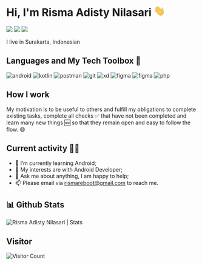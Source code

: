 # Hi, I'm Risma Adisty Nilasari <img src="https://github.com/rismaadisty/rismaadisty/blob/master/gif/Hi.gif?raw=true" width="30px">
[<img height="30" src="https://img.shields.io/badge/Instagram-%23E4405F.svg?&style=flat-square&logo=instagram&logoColor=white" target="_blank" />][Instagram]
[<img height="30" src="https://img.shields.io/badge/twitter-%231DA1F2.svg?&style=for-the-badge&logo=twitter&logoColor=white" target="_blank" />][twitter]
[<img height="30" src="https://img.shields.io/badge/linkedin-blue.svg?&style=for-the-badge&logo=linkedin&logoColor=white" target="_blank" />][LinkedIn]

I live in Surakarta, Indonesian

## Languages and My Tech Toolbox 🧰 

<p align="left">
<img src="https://uxwing.com/wp-content/themes/uxwing/download/10-brands-and-social-media/android-studio.svg" alt="android" width="40" height="40"/>
<img src="https://www.vectorlogo.zone/logos/kotlinlang/kotlinlang-icon.svg" alt="kotlin" height="40"/> 
<img src="https://www.vectorlogo.zone/logos/getpostman/getpostman-icon.svg" alt="postman" width="40" height="40"/> 
<img src="https://www.vectorlogo.zone/logos/git-scm/git-scm-icon.svg" alt="git" width="40" height="40"/> 
<img src="https://cdn.worldvectorlogo.com/logos/adobe-xd-1.svg" alt="xd" width="40" height="40"/>
<img src="https://www.vectorlogo.zone/logos/figma/figma-icon.svg" alt="figma" width="40" height="40"/>
<img src="https://www.vectorlogo.zone/logos/laravel/laravel-icon.svg" alt="figma" width="40" height="40"/>
<img src="https://www.vectorlogo.zone/logos/php/php-icon.svg" alt="php" width="40" height="40"/>
</p>


## How I work

My motivation is to be useful to others and fulfill my obligations to complete existing tasks, complete all checks ✅ that have not been completed and learn many new things 🆕 so that they remain open and easy to follow the flow. 😄

## Current activity 👨‍💻

- 📖 I’m currently learning Android;
- 🤔 My interests are with Android Developer;
- 💬 Ask me about anything, I am happy to help;
- 📫 Please email via rismareboot@gmail.com to reach me.


## 📊 Github Stats
<p align="left"> <img src="https://github-readme-stats.vercel.app/api?username=rismaadisty&show_icons=true&theme=graywhite" alt="Risma Adisty Nilasari | Stats" />


## Visitor
 ![Visitor Count](https://profile-counter.glitch.me/{rismaadisty}/count.svg)
 
 
[twitter]: https://twitter.com/rismaadisty_
[linkedin]: https://www.linkedin.com/in/rismaadisty
[Instagram]: https://www.instagram.com/rismaadisty
